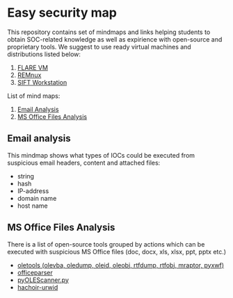 # Easy security map

This repository contains set of mindmaps and links helping students to obtain SOC-related knowledge as well as expirience with open-source and proprietary tools. 
We suggest to use ready virtual machines and distributions listed below:
1. [FLARE VM](https://github.com/fireeye/flare-vm/blob/master/README.md)
1. [REMnux](https://remnux.org)
1. [SIFT Workstation](https://digital-forensics.sans.org/community/downloads)

List of mind maps:
1. [Email Analysis](#Email-analysis)
1. [MS Office Files Analysis](#MS-Office-Files-Analysis)

## Email analysis

This mindmap shows what types of IOCs could be executed from suspicious email headers, content and attached files:
- string
- hash
- IP-address
- domain name
- host name

## MS Office Files Analysis

There is a list of open-source tools grouped by actions which can be executed with suspicious MS Office files (doc, docx, xls, xlsx, ppt, pptx etc.)

- [oletools (olevba, oledump, oleid, oleobj, rtfdump, rtfobj, mraptor, pyxwf)](https://github.com/decalage2/oletools)
- [officeparser](https://github.com/unixfreak0037/officeparser)
- [pyOLEScanner.py](https://github.com/Evilcry/PythonScripts)
- [hachoir-urwid](https://github.com/vstinner/hachoir/blob/master/doc/urwid.rst)
